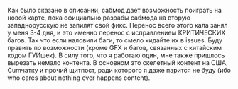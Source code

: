 Как было сказано в описании, сабмод дает возможность поиграть на новой карте, пока официально разрабы сабмода на вторую западнорусскую не запилят свой фикс. Перенос всего этого кала занял у меня 3-4 дня, и это именно перенос с исправлением КРИТИЧЕСКИХ багов. Так что если наловили баги, то смело кидайте их в issues. Буду править по возможности (кроме GFX и багов, связанных с китайским кодом ГУИшек).
В силу того, что я работаю один, мне также пришлось вырезать немало контента. В основном это скелетный контент на США, Cumчатку и прочий щитпост, ради которого я даже парится не буду (ибо who cares about nothing ever happens content).  
